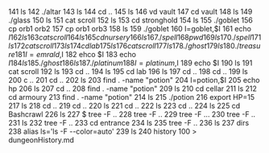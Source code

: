   141  ls
  142  ./altar
  143  ls
  144  cd ..
  145  ls
  146  vd vault
  147  cd vault
  148  ls
  149  ./glass
  150  ls
  151  cat scroll
  152  ls
  153  cd stronghold
  154  ls
  155  ./goblet
  156  cp orb1 orb2
  157  cp orb1 orb3
  158  ls
  159  ./goblet
  160  I=goblet,$I
  161  echo $I
  162  ls
  163  cat scroll
  164  ls
  165  cd nursery
  166  ls
  167  ./spell
  168  pwd
  169  ls
  170  ./spell
  171  ls
  172  cat scroll
  173  ls
  174  cd lab
  175  ls
  176  cat scroll
  177  ls
  178  ./ghost
  179  ls
  180  ./treasure
  181   I=emrald,$I
  182  ehco $I
  183  echo $I
  184  ls
  185  ./ghost
  186  ls
  187  ./platinum
  188  I=platinum,$I
  189  echo $I
  190  ls
  191  cat scroll
  192  ls
  193  cd ..
  194  ls
  195  cd lab
  196  ls
  197  cd ..
  198  cd ..
  199  ls
  200  c ..
  201  cd ..
  202  ls
  203  find . -name "potion"
  204  I=potion,$I
  205  echo hp
  206  ls
  207  cd ..
  208  find . -name "potion"
  209  ls
  210  cd cellar
  211  ls
  212  cd armoury
  213  find . -name "potion"
  214  ls
  215  ./potion
  216  export HP=15
  217  ls
  218  cd ..
  219  cd ..
  220  ls
  221  cd ..
  222  ls
  223  cd ..
  224  ls
  225  cd Bashcrawl
  226  ls
  227  $ tree -F ..
  228   tree -F ..
  229   tree -F ...
  230   tree -F ..
  231  ls
  232  tree -F ..
  233  cd entrance
  234  ls
  235  tree -F ..
  236  ls
  237  dirs
  238  alias ls='ls -F --color=auto'
  239  ls
  240  history 100 > dungeonHistory.md
